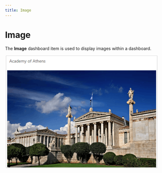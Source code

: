 ```yaml
---
title: Image
---
```

# Image
The **Image** dashboard item is used to display images within a dashboard.

![Image_Web](../../../images/img22523.png)